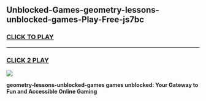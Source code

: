 
## Unblocked-Games-geometry-lessons-unblocked-games-Play-Free-js7bc
<h3>
<a href="https://premium76.site?title=geometry-lessons-unblocked-games&ref=18A1">CLICK TO PLAY</a></h3>
<hr>

<h3>
<a href="https://premium76.site?title=geometry-lessons-unblocked-games&ref=18A1">CLICK 2 PLAY</a>
  
</h3>

<a href="https://premium76.site?title=geometry-lessons-unblocked-games&ref=18A1"><img src="https://clearcache.store/games.png"></a>


**geometry-lessons-unblocked-games games unblocked: Your Gateway to Fun and Accessible Online Gaming**
